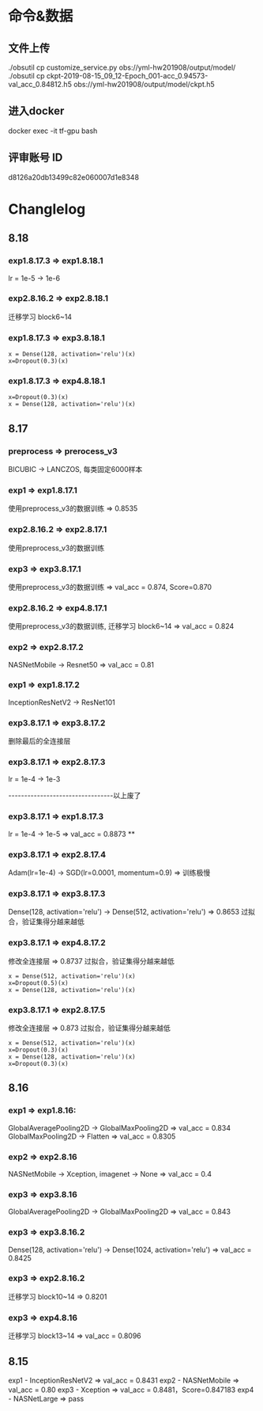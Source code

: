 # 命令&数据

## 文件上传
./obsutil cp customize_service.py obs://yml-hw201908/output/model/
./obsutil cp ckpt-2019-08-15_09_12-Epoch_001-acc_0.94573-val_acc_0.84812.h5 obs://yml-hw201908/output/model/ckpt.h5

## 进入docker
docker exec -it tf-gpu bash

## 评审账号 ID
d8126a20db13499c82e060007d1e8348

# Changlelog

## 8.18
### exp1.8.17.3 => exp1.8.18.1
lr = 1e-5 -> 1e-6 
### exp2.8.16.2 => exp2.8.18.1
迁移学习 block6~14
### exp1.8.17.3 => exp3.8.18.1
```
x = Dense(128, activation='relu')(x)
x=Dropout(0.3)(x)
```
### exp1.8.17.3 => exp4.8.18.1
```
x=Dropout(0.3)(x)
x = Dense(128, activation='relu')(x)
```

## 8.17

### preprocess => prerocess_v3
BICUBIC -> LANCZOS, 每类固定6000样本

### exp1 => exp1.8.17.1
使用preprocess_v3的数据训练 => 0.8535

### exp2.8.16.2 => exp2.8.17.1
使用preprocess_v3的数据训练

### exp3 => exp3.8.17.1
使用preprocess_v3的数据训练 => val_acc = 0.874, Score=0.870 

### exp2.8.16.2 => exp4.8.17.1
使用preprocess_v3的数据训练, 迁移学习 block6~14 => val_acc = 0.824


### exp2 => exp2.8.17.2
NASNetMobile -> Resnet50 => val_acc = 0.81
### exp1 => exp1.8.17.2
InceptionResNetV2 -> ResNet101
### exp3.8.17.1 => exp3.8.17.2
删除最后的全连接层
### exp3.8.17.1 => exp2.8.17.3
lr = 1e-4 -> 1e-3

---------------------------------以上废了
### exp3.8.17.1 => exp1.8.17.3
lr = 1e-4 -> 1e-5 => val_acc = 0.8873  **
### exp3.8.17.1 => exp2.8.17.4
Adam(lr=1e-4) -> SGD(lr=0.0001, momentum=0.9) => 训练极慢
### exp3.8.17.1 => exp3.8.17.3
Dense(128, activation='relu') -> Dense(512, activation='relu') =>  0.8653 过拟合，验证集得分越来越低
### exp3.8.17.1 => exp4.8.17.2
修改全连接层 => 0.8737 过拟合，验证集得分越来越低
```
x = Dense(512, activation='relu')(x)
x=Dropout(0.5)(x)
x = Dense(128, activation='relu')(x)
```
### exp3.8.17.1 => exp2.8.17.5
修改全连接层 => 0.873 过拟合，验证集得分越来越低
```
x = Dense(512, activation='relu')(x)
x=Dropout(0.3)(x)
x = Dense(128, activation='relu')(x)
x=Dropout(0.3)(x)
```

## 8.16

### exp1 => exp1.8.16:
GlobalAveragePooling2D -> GlobalMaxPooling2D => val_acc = 0.834
GlobalMaxPooling2D -> Flatten => val_acc = 0.8305

### exp2 => exp2.8.16
NASNetMobile -> Xception, imagenet -> None => val_acc = 0.4


### exp3 => exp3.8.16
GlobalAveragePooling2D -> GlobalMaxPooling2D => val_acc = 0.843

### exp3 => exp3.8.16.2
Dense(128, activation='relu') -> Dense(1024, activation='relu') => val_acc = 0.8425

### exp3 => exp2.8.16.2
迁移学习 block10~14 => 0.8201

### exp3 => exp4.8.16
迁移学习 block13~14 => val_acc = 0.8096


## 8.15
exp1 - InceptionResNetV2 => val_acc = 0.8431
exp2 - NASNetMobile => val_acc = 0.80
exp3 - Xception => val_acc = 0.8481，Score=0.847183
exp4 - NASNetLarge => pass




